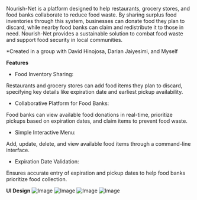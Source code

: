 Nourish-Net is a platform designed to help restaurants, grocery stores, and food banks collaborate to reduce food waste. By sharing surplus food inventories through this system, businesses can donate food they plan to discard, while nearby food banks can claim and redistribute it to those in need. Nourish-Net provides a sustainable solution to combat food waste and support food security in local communities.

*Created in a group with David Hinojosa, Darian Jaiyesimi, and Myself

**Features**

- Food Inventory Sharing:

Restaurants and grocery stores can add food items they plan to discard, specifying key details like expiration date and earliest pickup availability.

- Collaborative Platform for Food Banks:

Food banks can view available food donations in real-time, prioritize pickups based on expiration dates, and claim items to prevent food waste.

- Simple Interactive Menu:

Add, update, delete, and view available food items through a command-line interface.

- Expiration Date Validation:

Ensures accurate entry of expiration and pickup dates to help food banks prioritize food collection.



**UI Design**
![Image](https://github.com/user-attachments/assets/0fbdfa09-9ef1-47ab-864d-204cb297b987)
![Image](https://github.com/user-attachments/assets/ed411eac-88a3-4d14-93af-a34dea514644)
![Image](https://github.com/user-attachments/assets/9069e5db-82fa-4360-a39c-cc44d66d94e5)
![Image](https://github.com/user-attachments/assets/88113591-fa53-4a2f-9178-1d368661ee64)
